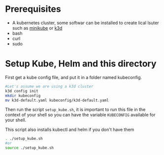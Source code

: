 # Prerequisites

- A kubernetes cluster, some softwar can be installed to create lical lsuter such as [minikube](https://minikube.sigs.k8s.io/docs/start/) or [k3d](https://k3d.io/stable)
- bash
- curl
- sudo

# Setup Kube, Helm and this directory

First get a kube config file, and put it in a folder named kubeconfig.

```bash
#Let's assume we are using a k3d cluster
k3d config init
mkdir kubeconfig
mv k3d-default.yaml kubeconfig/k3d-default.yaml
```

Then run the script ``setup_kube.sh``, it is important to run this file in the context of your shell so you can have the variable ``KUBECONFIG`` available for your shell.

This script also installs kubectl and helm if you don't have them
```bash
. ./setup_kube.sh
#or
source ./setup_kube.sh
```